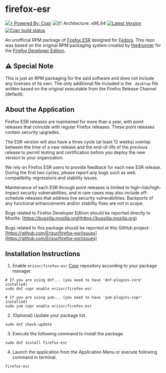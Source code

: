 # firefox-esr

[![⚡️ Powered By: Copr](https://img.shields.io/badge/⚡️_Powered_by-COPR-blue?style=flat-square)](https://copr.fedorainfracloud.org/)
![📦 Architecture: x86_64](https://img.shields.io/badge/📦_Architecture-x86__64-blue?style=flat-square)
[![Latest Version](https://img.shields.io/badge/dynamic/json?color=blue&label=Version&query=builds.latest.source_package.version&url=https%3A%2F%2Fcopr.fedorainfracloud.org%2Fapi_3%2Fpackage%3Fownername%3Dthe4runner%26projectname%3Dfirefox-dev%26packagename%3Dfirefox-dev%26with_latest_build%3DTrue&style=flat-square&logo=firefoxbrowser&logoColor=blue)](https://copr.fedorainfracloud.org/coprs/the4runner/firefox-dev/package/firefox-dev/)
[![Copr build status](https://copr.fedorainfracloud.org/coprs/erizur/firefox-esr/package/firefox-esr/status_image/last_build.png)](https://copr.fedorainfracloud.org/coprs/erizur/firefox-esr/package/firefox-esr/)

An unofficial RPM package of [Firefox ESR](https://www.mozilla.org/en-US/firefox/enterprise) designed for [Fedora](https://getfedora.org).
This repo was based on the original RPM packaging system created by [the4runner](https://github.com/the4runner/firefox-dev/) for the [Firefox Developer Edition](https://www.mozilla.org/en-US/firefox/developer).

## ⚠️ Special Note
This is just an RPM packaging for the said software and does not include any licenses of its own. The only additional file included is the `.desktop` file written based on the original executable from the Firefox Release Channel (default).

## About the Application
Firefox ESR releases are maintained for more than a year, with point releases that coincide with regular Firefox releases. 
These point releases contain security upgrades.

The ESR version will also have a three cycle (at least 12 weeks) overlap between the time of a new release and the end-of-life of the previous release to permit testing and certification before you deploy the new version to your organization.

We rely on Firefox ESR users to provide feedback for each new ESR release. 
During the first two cycles, please report any bugs such as web compatibility regressions and stability issues.

Maintenance of each ESR through point releases is limited to high-risk/high-impact security vulnerabilities, and in rare cases may also include off-schedule releases that address live security vulnerabilities. Backports of any functional enhancements and/or stability fixes are not in scope. 

Bugs related to Firefox Developer Edition should be reported directly to Mozilla: [https://bugzilla.mozilla.org](https://bugzilla.mozilla.org)

Bugs related to this package should be reported at this GitHub project:
[https://github.com/Erizur/firefox-esr/issues](https://github.com/Erizur/firefox-esr/issues)

## Installation Instructions
1. Enable `erizur/firefox-esr` [Copr](https://copr.fedorainfracloud.org/) repository according to your package manager.

```Shell
# If you are using dnf... (you need to have 'dnf-plugins-core' installed)
sudo dnf copr enable erizur/firefox-esr

# If you are using yum... (you need to have 'yum-plugins-copr' installed)
sudo yum copr enable erizur/firefox-esr
```

2. (Optional) Update your package list.

```Shell
sudo dnf check-update
```

3. Execute the following command to install the package.

```Shell
sudo dnf install firefox-esr
```

4. Launch the application from the Application Menu or execute following command in terminal.

```Shell
firefox-esr
```
